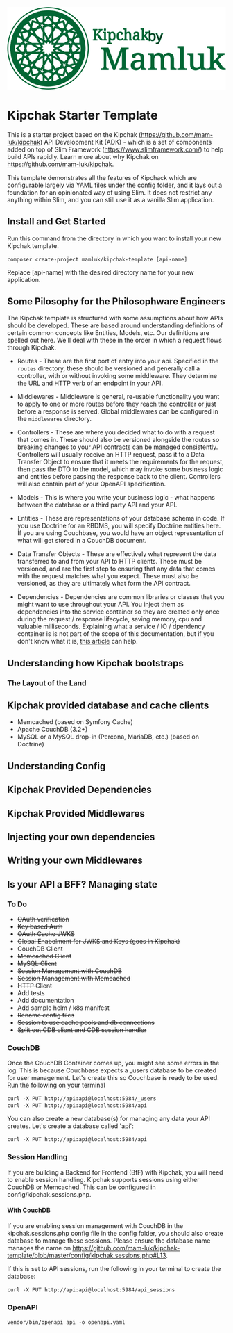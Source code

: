 <img src="https://raw.githubusercontent.com/mam-luk/kipchak/master/.mamluk/logo.svg" />

# Kipchak Starter Template

This is a starter project based on the Kipchak (https://github.com/mam-luk/kipchak) API Development Kit (ADK) - 
which is a set of components added on top of Slim Framework (https://www.slimframework.com/) to 
help build APIs rapidly. Learn more about why Kipchak on https://github.com/mam-luk/kipchak.

This template demonstrates all the features of Kipchack which are configurable largely via YAML files under 
the config folder, and it lays out a foundation for an opinionated way of using Slim. It does not restrict
any anything within Slim, and you can still use it as a vanilla Slim application.

## Install and Get Started
Run this command from the directory in which you want to install your new Kipchak template.

```
composer create-project mamluk/kipchak-template [api-name]
```

Replace [api-name] with the desired directory name for your new application.

## Some Pilosophy for the Philosophware Engineers
The Kipchak template is structured with some assumptions about how APIs should be developed. These are
based around understanding definitions of certain common concepts like Entities, Models, etc. Our definitions
are spelled out here. We'll deal with these in the order in which a request flows through Kipchak.

* Routes - These are the first port of entry into your api. Specified in the ```routes``` directory, 
these should be versioned and generally call a controller, with or without invoking some middleware. They 
determine the URL and HTTP verb of an endpoint in your API.

* Middlewares - Middleware is general, re-usable functionality you want to apply to one or more routes 
before they reach the controller or just before a response is served. Global middlewares can be configured 
in the ```middlewares``` directory.

* Controllers - These are where you decided what to do with a request that comes in. These should also be 
versioned alongside the routes so breaking changes to your API contracts can be managed consistently. Controllers
will usually receive an HTTP request, pass it to a Data Transfer Object to ensure that it meets the requirements
for the request, then pass the DTO to the model, which may invoke some business logic and entities before passing the response
back to the client. Controllers will also contain part of your OpenAPI specification.
* Models - This is where you write your business logic - what happens between the database or a third party API and 
your API.

* Entities - These are representations of your database schema in code. If you use Doctrine for an RBDMS, you
will specify Doctrine entities here. If you are using Couchbase, you would have an object representation of what 
will get stored in a CouchDB document.

* Data Transfer Objects - These are effectively what represent the data transferred to and from your API to
HTTP clients. These must be versioned, and are the first step to ensuring that any data that comes with the 
request matches what you expect. These must also be versioned, as they are ultimately what form the API contract.

* Dependencies - Dependencies are common libraries or classes that you might want to use throughout your API.
You inject them as dependencies into the service container so they are created only once during the request / response
lifecycle, saving memory, cpu and valuable milliseconds. Explaining what a service / IO / dpendency container is is not part 
of the scope of this documentation, but if you don't know what it is, <a href="http://fabien.potencier.org/do-you-need-a-dependency-injection-container.html" target="_blank">this article</a> can help.

## Understanding how Kipchak bootstraps

### The Layout of the Land


## Kipchak provided database and cache clients
* Memcached (based on Symfony Cache)
* Apache CouchDB (3.2+)
* MySQL or a MySQL drop-in (Percona, MariaDB, etc.) (based on Doctrine)


## Understanding Config

## Kipchak Provided Dependencies

## Kipchak Provided Middlewares

## Injecting your own dependencies

## Writing your own Middlewares

## Is your API a BFF? Managing state

### To Do

* ~~OAuth verification~~
* ~~Key based Auth~~
* ~~OAuth Cache JWKS~~
* ~~Global Enabelment for JWKS and Keys (goes in Kipchak)~~ 
* ~~CouchDB Client~~
* ~~Memcached Client~~
* ~~MySQL Client~~
* ~~Session Management with CouchDB~~
* ~~Session Management with Memcached~~
* ~~HTTP Client~~
* Add tests
* Add documentation
* Add sample helm / k8s manifest
* ~~Rename config files~~
* ~~Session to use cache pools and db connections~~
* ~~Split out CDB client and CDB session handler~~


### CouchDB
Once the CouchDB Container comes up, you might see some errors in the log. This is because
Couchbase expects a _users database to be created for user management. Let's create this 
so Couchbase is ready to be used. Run the following on your terminal

```
curl -X PUT http://api:api@localhost:5984/_users
curl -X PUT http://api:api@localhost:5984/api
```

You can also create a new database(s) for managing any data your API creates. Let's create a database called 'api':

```
curl -X PUT http://api:api@localhost:5984/api
```

### Session Handling
If you are  building  a Backend for Frontend (BfF) with Kipchak, you will need to enable session handling.
Kipchak supports sessions using either CouchDB or Memcached. This can be configured in config/kipchak.sessions.php.

#### With CouchDB

If you are enabling session management with CouchDB in the kipchak.sessions.php config file in the config folder, you
should also create database to manage these sessions. Please ensure the database name manages the name on https://github.com/mam-luk/kipchak-template/blob/master/config/kipchak.sessions.php#L13.

If this is set to API sessions, run the following in your terminal to create the database:

```
curl -X PUT http://api:api@localhost:5984/api_sessions
```


### OpenAPI
```
vendor/bin/openapi api -o openapi.yaml
```
